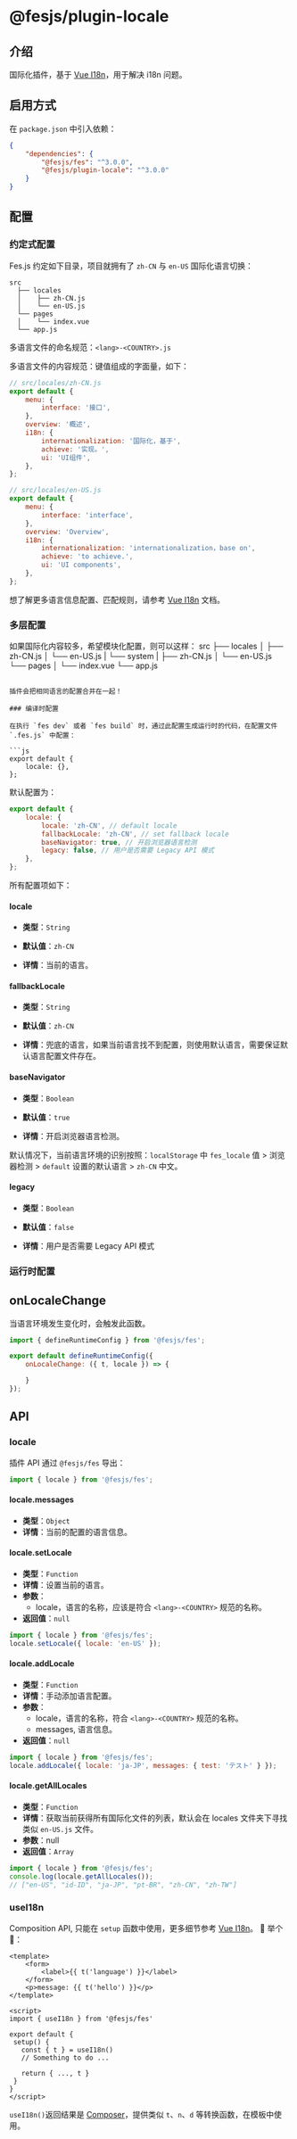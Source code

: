 # @fesjs/plugin-locale

## 介绍

国际化插件，基于 [Vue I18n](https://github.com/intlify/vue-i18n-next)，用于解决 i18n 问题。

## 启用方式

在 `package.json` 中引入依赖：

```json
{
    "dependencies": {
        "@fesjs/fes": "^3.0.0",
        "@fesjs/plugin-locale": "^3.0.0"
    }
}
```

## 配置

### 约定式配置

Fes.js 约定如下目录，项目就拥有了 `zh-CN` 与 `en-US` 国际化语言切换：

```
src
  ├── locales
  │    ├── zh-CN.js
  │    └── en-US.js
  └── pages
  │    └── index.vue
  └── app.js
```

多语言文件的命名规范：`<lang>-<COUNTRY>.js`

多语言文件的内容规范：键值组成的字面量，如下：

```js
// src/locales/zh-CN.js
export default {
    menu: {
        interface: '接口',
    },
    overview: '概述',
    i18n: {
        internationalization: '国际化，基于',
        achieve: '实现。',
        ui: 'UI组件',
    },
};
```

```js
// src/locales/en-US.js
export default {
    menu: {
        interface: 'interface',
    },
    overview: 'Overview',
    i18n: {
        internationalization: 'internationalization，base on',
        achieve: 'to achieve.',
        ui: 'UI components',
    },
};
```

想了解更多语言信息配置、匹配规则，请参考 [Vue I18n](https://vue-i18n.intlify.dev/guide/essentials/syntax.html) 文档。

### 多层配置

如果国际化内容较多，希望模块化配置，则可以这样：
src
  ├── locales
  │    ├── zh-CN.js
  │    └── en-US.js
  |    └── system
  |       ├── zh-CN.js
  │       └── en-US.js
  └── pages
  │    └── index.vue
  └── app.js

```

插件会把相同语言的配置合并在一起！

### 编译时配置

在执行 `fes dev` 或者 `fes build` 时，通过此配置生成运行时的代码，在配置文件`.fes.js` 中配置：

```js
export default {
    locale: {},
};
```

默认配置为：

```js
export default {
    locale: {
        locale: 'zh-CN', // default locale
        fallbackLocale: 'zh-CN', // set fallback locale
        baseNavigator: true, // 开启浏览器语言检测
        legacy: false, // 用户是否需要 Legacy API 模式
    },
};
```

所有配置项如下：

#### locale

- **类型**：`String`
- **默认值**：`zh-CN`

- **详情**：当前的语言。

#### fallbackLocale

- **类型**：`String`
- **默认值**：`zh-CN`

- **详情**：兜底的语言，如果当前语言找不到配置，则使用默认语言，需要保证默认语言配置文件存在。

#### baseNavigator

- **类型**：`Boolean`
- **默认值**：`true`

- **详情**：开启浏览器语言检测。

默认情况下，当前语言环境的识别按照：`localStorage` 中 `fes_locale` 值 > 浏览器检测 > `default` 设置的默认语言 > `zh-CN` 中文。

#### legacy

- **类型**：`Boolean`
- **默认值**：`false`

- **详情**：用户是否需要 Legacy API 模式

### 运行时配置

## onLocaleChange

当语言环境发生变化时，会触发此函数。

```js
import { defineRuntimeConfig } from '@fesjs/fes';

export default defineRuntimeConfig({
    onLocaleChange: ({ t, locale }) => {

    }
});
```

## API

### locale

插件 API 通过 `@fesjs/fes` 导出：

```js
import { locale } from '@fesjs/fes';
```

#### locale.messages

- **类型**：`Object`
- **详情**：当前的配置的语言信息。

#### locale.setLocale

- **类型**：`Function`
- **详情**：设置当前的语言。
- **参数**：
  - locale，语言的名称，应该是符合 `<lang>-<COUNTRY>` 规范的名称。
- **返回值**：`null`

```js
import { locale } from '@fesjs/fes';
locale.setLocale({ locale: 'en-US' });
```

#### locale.addLocale

- **类型**：`Function`
- **详情**：手动添加语言配置。
- **参数**：
  - locale，语言的名称，符合 `<lang>-<COUNTRY>` 规范的名称。
  - messages, 语言信息。
- **返回值**：`null`

```js
import { locale } from '@fesjs/fes';
locale.addLocale({ locale: 'ja-JP', messages: { test: 'テスト' } });
```

#### locale.getAllLocales

- **类型**：`Function`
- **详情**：获取当前获得所有国际化文件的列表，默认会在 locales 文件夹下寻找类似 `en-US.js` 文件。
- **参数**：null
- **返回值**：`Array`

```js
import { locale } from '@fesjs/fes';
console.log(locale.getAllLocales());
// ["en-US", "id-ID", "ja-JP", "pt-BR", "zh-CN", "zh-TW"]
```

### useI18n

Composition API, 只能在 `setup` 函数中使用，更多细节参考 [Vue I18n](https://vue-i18n.intlify.dev/api/composition.html#usei18n)。
 举个 🌰：

```vue
<template>
    <form>
        <label>{{ t('language') }}</label>
    </form>
    <p>message: {{ t('hello') }}</p>
</template>

<script>
import { useI18n } from '@fesjs/fes'

export default {
 setup() {
   const { t } = useI18n()
   // Something to do ...

   return { ..., t }
 }
}
</script>
```

`useI18n()`返回结果是 [Composer](https://vue-i18n.intlify.dev/api/composition.html#composer)，提供类似 `t`、`n`、`d` 等转换函数，在模板中使用。
